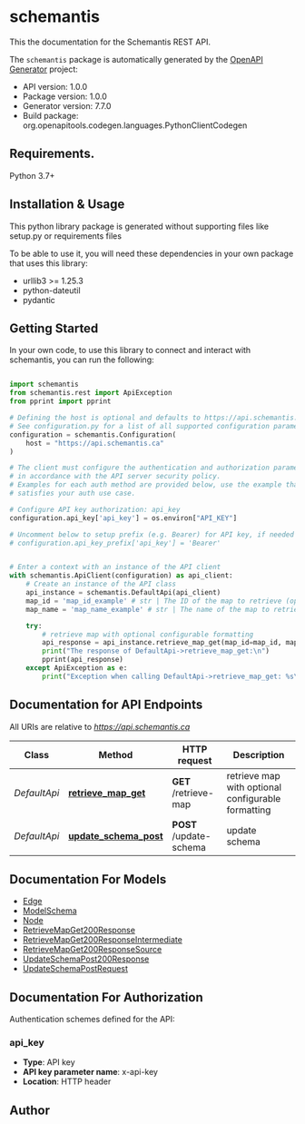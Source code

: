 # schemantis
This the documentation for the Schemantis REST API.

The `schemantis` package is automatically generated by the [OpenAPI Generator](https://openapi-generator.tech) project:

- API version: 1.0.0
- Package version: 1.0.0
- Generator version: 7.7.0
- Build package: org.openapitools.codegen.languages.PythonClientCodegen

## Requirements.

Python 3.7+

## Installation & Usage

This python library package is generated without supporting files like setup.py or requirements files

To be able to use it, you will need these dependencies in your own package that uses this library:

* urllib3 >= 1.25.3
* python-dateutil
* pydantic

## Getting Started

In your own code, to use this library to connect and interact with schemantis,
you can run the following:

```python

import schemantis
from schemantis.rest import ApiException
from pprint import pprint

# Defining the host is optional and defaults to https://api.schemantis.ca
# See configuration.py for a list of all supported configuration parameters.
configuration = schemantis.Configuration(
    host = "https://api.schemantis.ca"
)

# The client must configure the authentication and authorization parameters
# in accordance with the API server security policy.
# Examples for each auth method are provided below, use the example that
# satisfies your auth use case.

# Configure API key authorization: api_key
configuration.api_key['api_key'] = os.environ["API_KEY"]

# Uncomment below to setup prefix (e.g. Bearer) for API key, if needed
# configuration.api_key_prefix['api_key'] = 'Bearer'


# Enter a context with an instance of the API client
with schemantis.ApiClient(configuration) as api_client:
    # Create an instance of the API class
    api_instance = schemantis.DefaultApi(api_client)
    map_id = 'map_id_example' # str | The ID of the map to retrieve (optional)
    map_name = 'map_name_example' # str | The name of the map to retrieve (optional)

    try:
        # retrieve map with optional configurable formatting
        api_response = api_instance.retrieve_map_get(map_id=map_id, map_name=map_name)
        print("The response of DefaultApi->retrieve_map_get:\n")
        pprint(api_response)
    except ApiException as e:
        print("Exception when calling DefaultApi->retrieve_map_get: %s\n" % e)

```

## Documentation for API Endpoints

All URIs are relative to *https://api.schemantis.ca*

Class | Method | HTTP request | Description
------------ | ------------- | ------------- | -------------
*DefaultApi* | [**retrieve_map_get**](schemantis/docs/DefaultApi.md#retrieve_map_get) | **GET** /retrieve-map | retrieve map with optional configurable formatting
*DefaultApi* | [**update_schema_post**](schemantis/docs/DefaultApi.md#update_schema_post) | **POST** /update-schema | update schema


## Documentation For Models

 - [Edge](schemantis/docs/Edge.md)
 - [ModelSchema](schemantis/docs/ModelSchema.md)
 - [Node](schemantis/docs/Node.md)
 - [RetrieveMapGet200Response](schemantis/docs/RetrieveMapGet200Response.md)
 - [RetrieveMapGet200ResponseIntermediate](schemantis/docs/RetrieveMapGet200ResponseIntermediate.md)
 - [RetrieveMapGet200ResponseSource](schemantis/docs/RetrieveMapGet200ResponseSource.md)
 - [UpdateSchemaPost200Response](schemantis/docs/UpdateSchemaPost200Response.md)
 - [UpdateSchemaPostRequest](schemantis/docs/UpdateSchemaPostRequest.md)


<a id="documentation-for-authorization"></a>
## Documentation For Authorization


Authentication schemes defined for the API:
<a id="api_key"></a>
### api_key

- **Type**: API key
- **API key parameter name**: x-api-key
- **Location**: HTTP header


## Author




